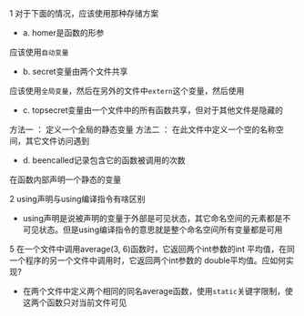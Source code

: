 1 对于下面的情况，应该使用那种存储方案

* a. homer是函数的形参

应该使用`自动变量`

* b. secret变量由两个文件共享

应该使用`全局变量`，然后在另外的文件中`extern`这个变量，然后使用

* c. topsecret变量由一个文件中的所有函数共享，但对于其他文件是隐藏的

方法一 ： 定义一个全局的静态变量
方法二 ： 在此文件中定义一个空的名称空间，其它文件访问遇到

* d. beencalled记录包含它的函数被调用的次数

在函数内部声明一个静态的变量

2 using声明与using编译指令有啥区别

* using声明是说被声明的变量于外部是可见状态，其它命名空间的元素都是不可见状态。但是using编译指令的意思就是整个命名空间所有变量都是可用

5 在一个文件中调用average(3, 6)函数时，它返回两个int参数的int 平均值，在同一个程序的另一个文件中调用时，它返回两个int参数的 double平均值。应如何实现?

* 在两个文件中定义两个相同的同名average函数，使用`static`关键字限制，使这两个函数只对当前文件可见